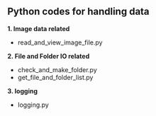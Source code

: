 
<h2>Python codes for handling data</h2>

**1. Image data related**

* read_and_view_image_file.py
   

**2. File and Folder IO related**

* check_and_make_folder.py  
* get_file_and_folder_list.py
   
**3. logging**

* logging.py

